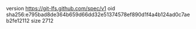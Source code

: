 version https://git-lfs.github.com/spec/v1
oid sha256:e795bad8de364b659d66dd32e51374578ef890d1f4a4b124ad0c7aeb2fe12112
size 2712
